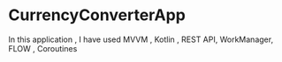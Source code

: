 # CurrencyConverterApp
In this application , I have used MVVM , Kotlin , REST API, WorkManager, FLOW , Coroutines 
